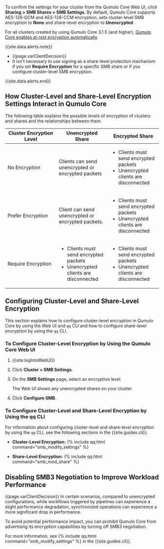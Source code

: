 To confirm the settings for your cluster from the Qumulo Core Web UI, click **Sharing > SMB Shares > SMB Settings**. By default, Qumulo Core supports AES-128-GCM and AES-128-CCM encryption, sets cluster-level SMB encryption to **None** and share-level encryption to **Unencrypted**.

For all clusters created by using Qumulo Core 3.1.5 (and higher), [Qumulo Core enables at-rest encryption automatically](managing-encryption-at-rest.html).

{{site.data.alerts.note}}
<ul>
  <li>{{page.varClientDecision}}</li>
  <li>It isn't necessary to use signing as a share-level protection mechanism if you set <strong>Require Encryption</strong> for a specific SMB share or if you configure cluster-level SMB encryption.</li>
</ul>
{{site.data.alerts.end}}


## How Cluster-Level and Share-Level Encryption Settings Interact in Qumulo Core
The following table explains the possible levels of encryption of clusters and shares and the relationships between them.

<table>
  <thead>
    <tr>
      <th style="width:33%;">
        <strong>Cluster Encryption Level</strong>
      </th>
      <th style="width:33%;">
        <strong>Unencrypted Share</strong>
      </th>
      <th style="width:33%;">
        <strong>Encrypted Share</strong>
      </th>
    </tr>
  </thead>
  <tbody>
    <tr>
      <td>No Encryption</td>
      <td>Clients can send unencrypted or encrypted packets</td>
      <td>
        <ul>
          <li>Clients must send encrypted packets</li>
          <li>Unencrypted clients are disconnected</li>
        </ul>
      </td>
    </tr>
    <tr>
      <td>Prefer Encryption</td>
      <td>Client can send unencrypted or encrypted packets.</td>
      <td>
        <ul>
          <li>Clients must send encrypted packets</li>
          <li>Unencrypted clients are disconnected</li>
        </ul>
      </td>
    </tr>
    <tr>
      <td>Require Encryption</td>
      <td>
        <ul>
          <li>Clients must send encrypted packets</li>
          <li>Unencrypted clients are disconnected</li>
        </ul>
      </td>
      <td>
        <ul>
          <li>Clients must send encrypted packets</li>
          <li>Unencrypted clients are disconnected</li>
        </ul>
      </td>
    </tr>
  </tbody>
</table>


## Configuring Cluster-Level and Share-Level Encryption
This section explains how to configure cluster-level encryption in Qumulo Core by using the Web UI and `qq` CLI and how to configure share-level encryption by using the `qq` CLI.

### To Configure Cluster-Level Encryption by Using the Qumulo Core Web UI

1. {{site.logIntoWebUI}}

1. Click **Cluster > SMB Settings**.

1. On the **SMB Settings** page, select an encryption level.

   The Web UI shows any unencrypted shares on your cluster.

1. Click **Configure SMB**.

### To Configure Cluster-Level and Share-Level Encryption by Using the qq CLI

For information about configuring cluster-level and share-level encryption by using the `qq` CLI, see the following sections in the {{site.guides.cli}}.

* **Cluster-Level Encryption:** {% include qq.html command="smb_modify_settings" %}

* **Share-Level Encryption:** {% include qq.html command="smb_mod_share" %}


## Disabling SMB3 Negotiation to Improve Workload Performance
{{page.varClientDecision}} In certain scenarios, compared to unencrypted configurations, while workflows triggered by pipelines can experience a slight performance degradation, synchronized operations can experience a more significant drop in performance.

To avoid potential performance impact, you can prohibit Qumulo Core from advertising its encryption capabilities by turning off SMB3 negotiation.

For more information, see {% include qq.html command="smb_modify_settings" %} in the {{site.guides.cli}}.
